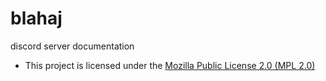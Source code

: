 # blahaj
discord server documentation

-  This project is licensed under the [Mozilla Public License 2.0 (MPL 2.0)](LICENSE)

